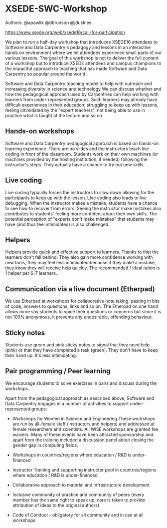 # XSEDE-SWC-Workshop

Authors: @apawlik @dbrunson @jduckles

https://www.xsede.org/web/xsede16/call-for-participation

We plan to run a half-day workshop that introduces XSEDE16 attendees to Software and 
Data Carpentry's pedagogy and lessons in an interactive hands on environment where
we let attendees experience small parts of our various lessons. 
The goal of this workshop is not to deliver the full content of a workshop but to introduce
XSEDE attendees and campus champions to the impactful approach to teaching that has made
Software and Data Carpentry so popular around the world. 

Software and Data Carpentry teaching model to help with outreach and increasing diversity in science and technology
We can discuss whether and how the pedagogical approach used by Carpentries can help working with learners from under-represented groups. Such learners may already have difficult experiences in their education: struggling to keep up with lessons, feeling intimidated by the "expert teachers", not being able to use in practice what is taught at the lecture and so on. 

## Hands-on workshops

Software and Data Carpentry pedagogical approach is based on hands-on learning experience. There are no slides and the instructors teach live coding in front of the classroom. Students work on their own machines (or machines provided by the hosting institution, if needed) following the instructor's steps. They actually have a chance to try out new skills. 

## Live coding

Live coding typically forces the instructors to slow down allowing for the participants to keep up with the lesson. LIve coding also leads to live debugging. When the instructor makes a mistake, students have a chance to see how to recover from errors. Seeing the instructor make mistakes also contributes to students' feeling more confident about their own skills. The potential perception of "experts don't make mistakes" that students may have (and thus feel intimidated) is also challenged. 

## Helpers

 Helpers provide quick and effective support to learners. Thanks to that the learners don't fall behind. They also gain more confidence working with new tools, they may feel less intimidated because if they make a mistake, they know they will receive help quickly. The recommended / ideal ration is 1 helper per 6-7 learners. 
 
## Communication via a live document (Etherpad)
We use Etherpad at workshops for collaborative note taking, pasting in bits of code, answers to questions, links and so on. The Etherpad on one hand allows more shy students to voice their questions or concerns but since it is not 100% anonymous, it prevents any undesirable, offending behaviour. 

## Sticky notes
Students use green and pink sticky notes to signal that they need help (pink) or that they have completed a task (green). They don't have to keep their hand up. It's less intimidating.

## Pair programming / Peer learning
We encourage students to solve exercises in pairs and discuss during the workshops. 

Apart from the pedagogical approach as described above, Software and Data Carpentry engages in a number of activities to support under-represented groups:

* Workshops for Women in Science and Engineering
These workshops are run by all-female staff (instructors and helpers) and addressed at female researchers and scientists. All WiSE workshops are granted fee waivers. Many of these events have been attracted sponsorship and apart from the training included a discussion panel about closing the gender gap in computing fields.

* Workshops in countries/regions where education / R&D is under-financed
* Instructor Training and supporting instructor pool in countries/regions where education / R&D is under-financed
* Collaborative approach to material and infrastructure development 
* Inclusive community of practice and community of peers (every member has the same right to speak up; care is taken to provide attribution of ideas to the original authors)
* Code of Conduct - obligatory for all community and in use at all workshops

